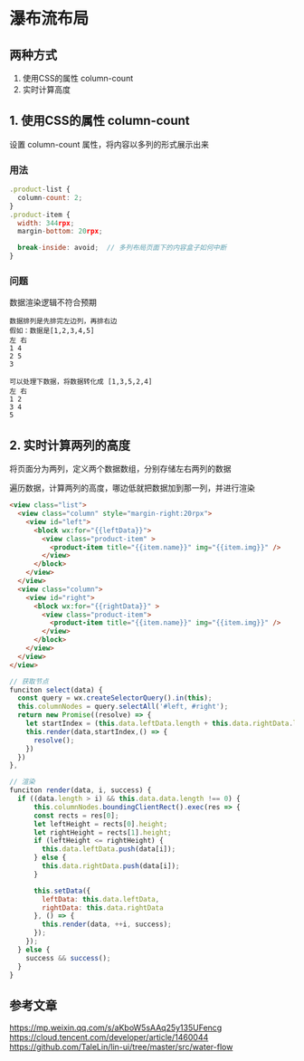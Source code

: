 # 瀑布流布局

## 两种方式

1. 使用CSS的属性 column-count
1. 实时计算高度

## 1. 使用CSS的属性 column-count

设置 column-count 属性，将内容以多列的形式展示出来

### 用法

```js
.product-list {
  column-count: 2;
}
.product-item {
  width: 344rpx;
  margin-bottom: 20rpx;

  break-inside: avoid;  // 多列布局页面下的内容盒子如何中断
}
```

### 问题

数据渲染逻辑不符合预期

```
数据排列是先排完左边列，再排右边
假如：数据是[1,2,3,4,5]
左 右
1 4 
2 5
3

可以处理下数据，将数据转化成 [1,3,5,2,4]
左 右
1 2 
3 4
5
```

## 2. 实时计算两列的高度

将页面分为两列，定义两个数据数组，分别存储左右两列的数据

遍历数据，计算两列的高度，哪边低就把数据加到那一列，并进行渲染

```html
<view class="list">
  <view class="column" style="margin-right:20rpx">
    <view id="left">
      <block wx:for="{{leftData}}">
        <view class="product-item" >
          <product-item title="{{item.name}}" img="{{item.img}}" />
        </view>
      </block>
    </view>
  </view>
  <view class="column">
    <view id="right">
      <block wx:for="{{rightData}}" >
        <view class="product-item">
          <product-item title="{{item.name}}" img="{{item.img}}" />
        </view>
      </block>
    </view>
  </view>
</view>
```


```js
// 获取节点
funciton select(data) {
  const query = wx.createSelectorQuery().in(this);
  this.columnNodes = query.selectAll('#left, #right');
  return new Promise((resolve) => {
    let startIndex = (this.data.leftData.length + this.data.rightData.length);
    this.render(data,startIndex,() => {
      resolve();
    })
  })
},

// 渲染
funciton render(data, i, success) {
  if ((data.length > i) && this.data.data.length !== 0) {
      this.columnNodes.boundingClientRect().exec(res => {
      const rects = res[0];
      let leftHeight = rects[0].height;
      let rightHeight = rects[1].height;
      if (leftHeight <= rightHeight) {
        this.data.leftData.push(data[i]);
      } else {
        this.data.rightData.push(data[i]);
      }

      this.setData({
        leftData: this.data.leftData,
        rightData: this.data.rightData
      }, () => {
        this.render(data, ++i, success);
      });
    });
  } else {
    success && success();
  }
}
```

## 参考文章

https://mp.weixin.qq.com/s/aKboW5sAAq25y135UFencg
https://cloud.tencent.com/developer/article/1460044
https://github.com/TaleLin/lin-ui/tree/master/src/water-flow